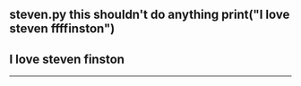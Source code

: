 steven.py
this shouldn't do anything
print("I love steven ffffinston")
----------
I love steven finston
----------
----------

